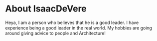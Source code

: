 # About IsaacDeVere
Heya, I am a person who believes that he is a good leader. I have experience being a good leader in the real world. My hobbies are going around giving advice to people and Architecture!
